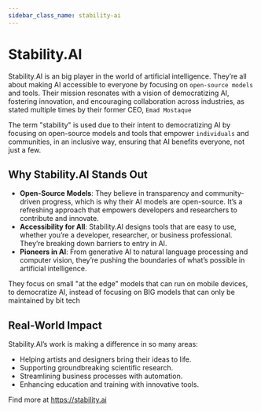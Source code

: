 ```yaml
---
sidebar_class_name: stability-ai
---
```


# Stability.AI

Stability.AI is an big player in the world of artificial intelligence. They’re all about making AI accessible to everyone by focusing on `open-source models` and tools. Their mission resonates with a vision of democratizing AI, fostering innovation, and encouraging collaboration across industries, as stated multiple times by their former CEO, `Emad Mostaque`

The term "stability" is used due to their intent to democratizing AI by focusing on open-source models and tools that empower `individuals` and communities, in an inclusive way, ensuring that AI benefits everyone, not just a few.

## Why Stability.AI Stands Out
- **Open-Source Models**: They believe in transparency and community-driven progress, which is why their AI models are open-source. It’s a refreshing approach that empowers developers and researchers to contribute and innovate.
- **Accessibility for All**: Stability.AI designs tools that are easy to use, whether you’re a developer, researcher, or business professional. They’re breaking down barriers to entry in AI.
- **Pioneers in AI**: From generative AI to natural language processing and computer vision, they’re pushing the boundaries of what’s possible in artificial intelligence.

They focus on small "at the edge" models that can run on mobile devices, to democratize AI, instead of focusing on BIG models that can only be maintained by bit tech

## Real-World Impact
Stability.AI’s work is making a difference in so many areas:
- Helping artists and designers bring their ideas to life.
- Supporting groundbreaking scientific research.
- Streamlining business processes with automation.
- Enhancing education and training with innovative tools.

Find more at https://stability.ai